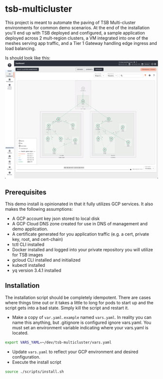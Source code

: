 # tsb-multicluster
This project is meant to automate the paving of TSB Multi-cluster environments for common demo scenarios.  At the end of the installation you'll end up with TSB deployed and configured, a sample application deployed across 2 mult-region clusters, a VM integrated into one of the meshes serving app traffic, and a Tier 1 Gateway handling edge ingress and load balancing.  

Is should look like this:
![](https://raw.githubusercontent.com/adamzwickey/tsb-multicluster/main/images/demo.png "arch")

## Prerequisites
This demo install is opinionated in that it fully utilizes GCP services.  It also makes the following assumptions:

- A GCP account key json stored to local disk
- A GCP Cloud DNS zone created for use in DNS of management and demo application.
- A certificate generated for you application traffic (e.g. a cert, private key, root, and cert-chain)
- tctl CLI installed
- Docker installed and logged into your private repository you will utilize for TSB images
- gcloud CLI installed and initialized
- kubectl installed
- yq version 3.4.1 installed

## Installation
The installation script should be completely idempotent.  There are cases where things time out or it takes a little to long for pods to start up and the script gets into a bad state.  Simply kill the script and restart it.

- Make a copy of `var.yaml.example` named `vars.yaml`.  In reality you can name this anything, but .gitignore is configured ignore vars.yaml.  You must set an environment variable indicating where your vars.yaml is located.
```bash
export VARS_YAML=~/dev/tsb-multicluster/vars.yaml 
```
- Update `vars.yaml` to reflect your GCP environment and desired configuration.
- Execute the install script
```bash
source ./scripts/install.sh
```
